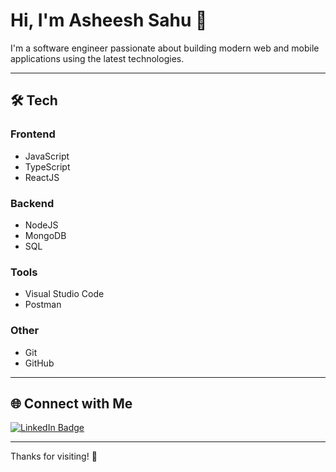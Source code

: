 # Hi, I'm Asheesh Sahu 👋 

I'm a software engineer passionate about building modern web and mobile applications using the latest technologies.

---

## 🛠 Tech

### Frontend
- JavaScript
- TypeScript
- ReactJS

### Backend
- NodeJS
- MongoDB
- SQL

### Tools
- Visual Studio Code
- Postman

### Other
- Git
- GitHub

---

## 🌐 Connect with Me

[![LinkedIn Badge](https://img.shields.io/badge/-LinkedIn-0077B5?style=flat-square&logo=linkedin&logoColor=white)](https://www.linkedin.com/in/yourusername)

---

Thanks for visiting! 🚀
